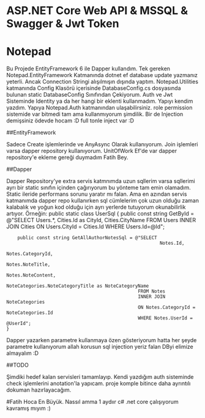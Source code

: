 # ASP.NET Core Web API & MSSQL & Swagger & Jwt Token

# Notepad

Bu Projede EntityFramework 6 ile Dapper kullandım. Tek gereken Notepad.EntityFramework
Katmanında dotnet ef database update yazmanız yeterli. 
Ancak Connection Stringi alışılmışın dışında yaptım. Notepad.Utilities katmanında
Config Klasörü içerisinde DatabaseConfig.cs dosyasında bulunan static DatabaseConfig Sınıfından Çekiyorum. 
Auth ve Jwt Sisteminde Identity ya da her hangi bir eklenti kullanmadım. Yapıyı kendim yazdım. Yapıya Notepad.Auth katmanından ulaşabilirsiniz.
role permission sistemide var bitmedi tam ama kullanmıyorum şimdilik. Bir de Injection demişsiniz ödevde hocam :D full tonle inject var :D

##EntityFramework

Sadece Create işlemlerinde ve AnyAsync Olarak kullanıyorum. Join işlemleri varsa dapper repository kullanıyorum.
UnitOfWork Ef'de var dapper repository'e ekleme gereği duymadım Fatih Bey.

##Dapper

Dapper Repository'ye extra servis katmnımda uzun sqllerim varsa sqllerimi ayrı bir static sınıfın içinden çağırıyorum bu yönteme tam emin olamadım. Static ileride performans sorunu yaratır mı falan. 
Ama en azından servis katmanımda dapper repo kullanırken sql cümlelerim çok uzun olduğu zaman kalabalık ve yoğun kod olduğu için ayrı yerlerde tutuyorum okunabilirlik artıyor.
Örneğin:
public static class UserSql
    {
        public const string GetById = @"SELECT 
                                              Users.*,
                                              Cities.Id as CityId,
                                              Cities.CityName
                                        FROM Users
                                        INNER JOIN Cities ON 
                                        Users.CityId = Cities.Id
                                        WHERE Users.Id=@Id";

        public const string GetAllAuthorNotesSql = @"SELECT 
                                                            Notes.Id,
                                                            Notes.CategoryId,
                                                            Notes.NoteTitle,
                                                            Notes.NoteContent,
                                                            NoteCategories.NoteCategoryTitle as NoteCategoryName
                                                    FROM Notes 
                                                    INNER JOIN NoteCategories
                                                    ON Notes.CategoryId = NoteCategories.Id
                                                    WHERE Notes.UserId = @UserId";
    }
	
Dapper yazarken parametre kullanmaya özen gösteriyorum hatta her şeyde parametre kullanıyorum allah korusun sql injection yeriz falan DByi elimize almayalım :D

##TODO

Şimdiki hedef kalan servisleri tamamlayıp. Kendi yazdığım auth sisteminde check işlemlerini anotation'la yapıcam.
proje komple bitince daha ayrıntılı dokuman hazırlayacağım.

#Fatih Hoca En Büyük. Nassıl amma 1 aydıır c# .net core çalışıyorum kavramış mıyım :)